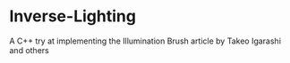 # Inverse-Lighting
A C++ try at implementing the Illumination Brush article by Takeo Igarashi and others
